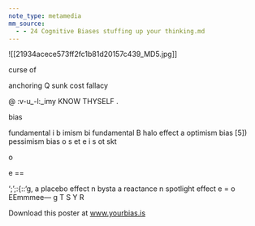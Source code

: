 ```yaml
---
note_type: metamedia
mm_source:
  - - 24 Cognitive Biases stuffing up your thinking.md
---
```


![[21934acece573ff2fc1b81d20157c439_MD5.jpg]]

curse of

anchoring Q sunk cost fallacy

@ :v-u_-l:_imy
KNOW THYSELF .

bias

fundamental i b imism bi
fundamental B halo effect a optimism bias [5]) pessimism bias
o s et e i s ot skt

o

e ==

‘;’;:{::‘g, a placebo effect n bysta a reactance n spotlight effect
e = o EEmmmee— g
T S Y R

Download this poster at www.yourbias.is


